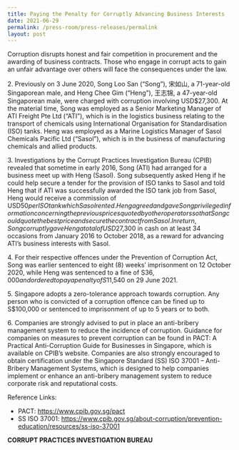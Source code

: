```yaml
---
title: Paying the Penalty for Corruptly Advancing Business Interests
date: 2021-06-29
permalink: /press-room/press-releases/permalink
layout: post
---
```

Corruption disrupts honest and fair competition in procurement and the awarding of business contracts. Those who engage in corrupt acts to gain an unfair advantage over others will face the consequences under the law.

2\.         Previously on 3 June 2020, Song Loo San (“Song”), 宋如山, a 71-year-old Singaporean male, and Heng Chee Gim (“Heng”), 王志锦, a 47-year-old Singaporean male, were charged with corruption involving USD$27,300. At the material time, Song was employed as a Senior Marketing Manager of ATI Freight Pte Ltd (“ATI”), which is in the logistics business relating to the transport of chemicals using International Organisation for Standardisation (ISO) tanks. Heng was employed as a Marine Logistics Manager of Sasol Chemicals Pacific Ltd (“Sasol”), which is in the business of manufacturing chemicals and allied products.

3\.         Investigations by the Corrupt Practices Investigation Bureau (CPIB) revealed that sometime in early 2016, Song (ATI) had arranged for a business meet up with Heng (Sasol). Song subsequently asked Heng if he could help secure a tender for the provision of ISO tanks to Sasol and told Heng that if ATI was successfully awarded the ISO tank job from Sasol, Heng would receive a commission of USD$50 per ISO tank which Sasol rented. Heng agreed and gave Song privileged information concerning the previous prices quoted by other operators so that Song could quote the best price and secure the contract from Sasol. In return, Song corruptly gave Heng a total of USD$27,300 in cash on at least 34 occasions from January 2016 to October 2018, as a reward for advancing ATI’s business interests with Sasol.

4\.         For their respective offences under the Prevention of Corruption Act, Song was earlier sentenced to eight (8) weeks’ imprisonment on 12 October 2020, while Heng was sentenced to a fine of S$36,000 and ordered to pay a penalty of S$11,540 on 29 June 2021.

5\.         Singapore adopts a zero-tolerance approach towards corruption. Any person who is convicted of a corruption offence can be fined up to S$100,000 or sentenced to imprisonment of up to 5 years or to both. 

6\.         Companies are strongly advised to put in place an anti-bribery management system to reduce the incidence of corruption. Guidance for companies on measures to prevent corruption can be found in PACT: A Practical Anti-Corruption Guide for Businesses in Singapore, which is available on CPIB’s website. Companies are also strongly encouraged to obtain certification under the Singapore Standard (SS) ISO 37001 – Anti-Bribery Management Systems, which is designed to help companies implement or enhance an anti-bribery management system to reduce corporate risk and reputational costs. 

Reference Links:

* PACT: https://www.cpib.gov.sg/pact<br>
* SS ISO 37001: https://www.cpib.gov.sg/about-corruption/prevention-education/resources/ss-iso-37001


**CORRUPT PRACTICES INVESTIGATION BUREAU**

